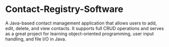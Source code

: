 # Contact-Registry-Software
A Java-based contact management application that allows users to add, edit, delete, and view contacts. It supports full CRUD operations and serves as a great project for learning object-oriented programming, user input handling, and file I/O in Java.
